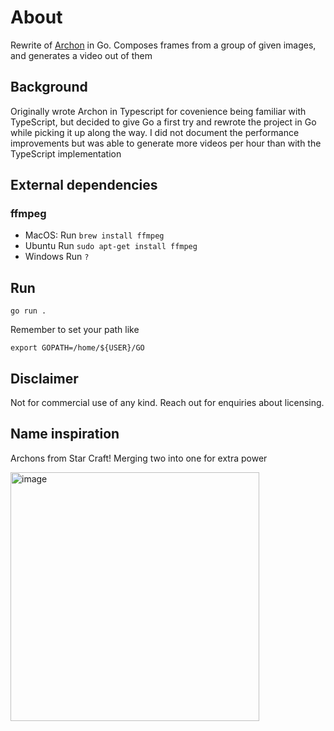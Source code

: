 # About

Rewrite of [Archon](https://github.com/adefreitas/archon) in Go. Composes frames from a group of given images, and generates a video out of them

## Background
Originally wrote Archon in Typescript for covenience being familiar with TypeScript, but decided to give Go a first try and rewrote the project in Go while picking it up along the way. I did not document the performance improvements but was able to generate more videos per hour than with the TypeScript implementation

## External dependencies

### ffmpeg

- MacOS:
  Run `brew install ffmpeg`
- Ubuntu
  Run `sudo apt-get install ffmpeg`
- Windows
  Run `?`

## Run

```
go run .
```

Remember to set your path like

```
export GOPATH=/home/${USER}/GO
```

## Disclaimer

Not for commercial use of any kind. Reach out for enquiries about licensing.

## Name inspiration

Archons from Star Craft! Merging two into one for extra power

<img width="398" alt="image" src="https://static.wikia.nocookie.net/starcraft/images/a/a1/Archon_SCR_HeadAnim.gif/revision/latest/scale-to-width-down/224?cb=20170728135257">
